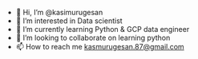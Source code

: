 - 👋 Hi, I’m @kasimurugesan
- 👀 I’m interested in Data scientist
- 🌱 I’m currently learning Python & GCP data engineer
- 💞️ I’m looking to collaborate on learning python
- 📫 How to reach me kasmurugesan.87@gmail.com

<!---
kasimurugesan/kasimurugesan is a ✨ special ✨ repository because its `README.md` (this file) appears on your GitHub profile.
You can click the Preview link to take a look at your changes.
--->
